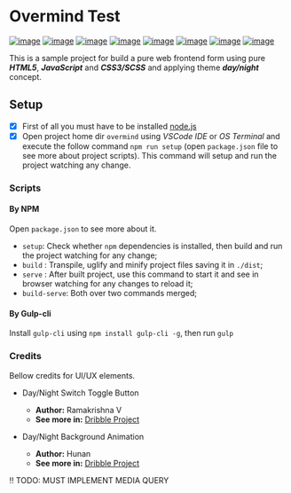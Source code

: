 # Overmind Test

[![image](https://img.shields.io/badge/npm-CB3837?style=for-the-badge&logo=npm&logoColor=white)](#) [![image](https://img.shields.io/badge/HTML5-E34F26?style=for-the-badge&logo=html5&logoColor=white)](#) [![image](https://img.shields.io/badge/JavaScript-323330?style=for-the-badge&logo=javascript&logoColor=F7DF1E)](#) [![image](https://img.shields.io/badge/Scss-CC6699?style=for-the-badge&logo=sass&logoColor=white)](#) [![image](https://img.shields.io/badge/CSS3-1572B6?style=for-the-badge&logo=css3&logoColor=white)](#) [![image](https://img.shields.io/badge/eslint-3A33D1?style=for-the-badge&logo=eslint&logoColor=white)](#) [![image](https://img.shields.io/badge/Node.js-339933?style=for-the-badge&logo=nodedotjs&logoColor=white)](#) [![image](https://img.shields.io/badge/Gulp-CF4647?style=for-the-badge&logo=gulp&logoColor=white)](#)

This is a sample project for build a pure web frontend form using pure **_HTML5_**, **_JavaScript_** and
**_CSS3/SCSS_** and applying theme **_day/night_** concept.

## Setup

- [x] First of all you must have to be installed [node.js](https://nodejs.org/pt-br/)
- [x] Open project home dir `overmind` using _VSCode IDE_ or _OS Terminal_ and execute the follow command `npm run setup` (open `package.json` file to see more about project scripts). This command will setup and run the project watching any change.

### Scripts

#### By NPM

Open `package.json` to see more about it.

- `setup`: Check whether `npm` dependencies is installed, then build and run the project watching for any change;
- `build` : Transpile, uglify and minify project files saving it in `./dist`;
- `serve` : After built project, use this command to start it and see in browser watching for any changes to reload it;
- `build-serve`: Both over two commands merged;

#### By Gulp-cli

Install `gulp-cli` using `npm install gulp-cli -g`, then run `gulp`

### Credits

Bellow credits for UI/UX elements.

- Day/Night Switch Toggle Button

  - **Author:** Ramakrishna V
  - **See more in:** [Dribble Project](https://dribbble.com/shots/1907553-Day-Night-Toggle-Button)

- Day/Night Background Animation
  - **Author:** Hunan
  - **See more in:** [Dribble Project](https://dribbble.com/shots/10957085-Campfire-Day-Night)

‼️ TODO: MUST IMPLEMENT MEDIA QUERY
